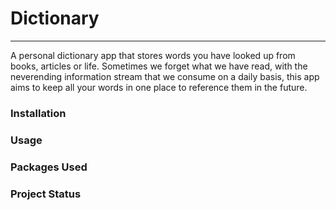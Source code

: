 # Dictionary
---

A personal dictionary app that stores words you have looked up from books, articles or life. Sometimes we forget what we have read, with the neverending information stream that we consume on a daily basis, this app aims to keep all your words in one place to reference them in the future.

### Installation

### Usage

### Packages Used

### Project Status